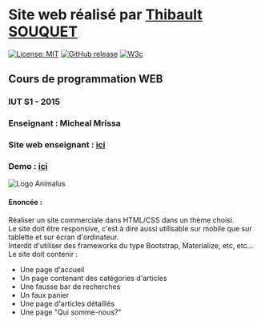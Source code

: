 # Site web réalisé par [Thibault SOUQUET](https://github.com/Falcort)
[![License: MIT](https://img.shields.io/badge/License-MIT-yellow.svg)](https://opensource.org/licenses/MIT)
[![GitHub release](https://img.shields.io/github/release/Falcort/DUT-S1-Projet-Web.svg?maxAge=2592000)](https://github.com/Falcort/DUT-S1-Projet-Web/releases)
[![W3c](https://img.shields.io/badge/W3C-passing-brightgreen.svg)](https://validator.w3.org/)
## Cours de programmation WEB

### IUT S1 - 2015
### Enseignant : Micheal Mrissa
### Site web enseignant : [ici](http://liris.cnrs.fr/~mmrissa/)
### Demo : [ici](http://falcort.github.io/DUT-S1-Projet-Web/)

![Logo Animalus](https://github.com/Falcort/Projet-Web/blob/master/IMG/logo.gif?raw=true)
#### Enoncée :
Réaliser un site commerciale dans HTML/CSS dans un thème choisi.  
Le site doit être responsive, c'est à dire aussi utilisable sur mobile que sur tablette et sur écran d'ordinateur.  
Interdit d'utiliser des frameworks du type Bootstrap, Materialize, etc, etc...  
Le site doit contenir :

* Une page d'accueil
* Un page contenant des catégories d'articles
* Une fausse bar de recherches
* Un faux panier
* Une page d'articles détaillés
* Une page "Qui somme-nous?"
